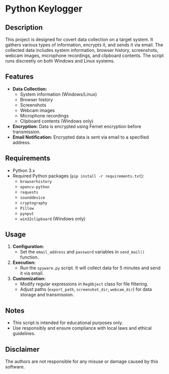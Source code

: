 
# Python Keylogger

## Description
This project is designed for covert data collection on a target system. It gathers various types of information, encrypts it, and sends it via email. The collected data includes system information, browser history, screenshots, webcam images, microphone recordings, and clipboard contents. The script runs discreetly on both Windows and Linux systems.

## Features
- **Data Collection:**
  - System information (Windows/Linux)
  - Browser history
  - Screenshots
  - Webcam images
  - Microphone recordings
  - Clipboard contents (Windows only)
- **Encryption:** Data is encrypted using Fernet encryption before transmission.
- **Email Notification:** Encrypted data is sent via email to a specified address.

## Requirements
- Python 3.x
- Required Python packages (`pip install -r requirements.txt`):
  - `browserhistory`
  - `opencv-python`
  - `requests`
  - `sounddevice`
  - `cryptography`
  - `Pillow`
  - `pynput`
  - `win32clipboard` (Windows only)

## Usage
1. **Configuration:**
   - Set the `email_address` and `password` variables in `send_mail()` function.
2. **Execution:**
   - Run the `spyware.py` script. It will collect data for 5 minutes and send it via email.
3. **Customization:**
   - Modify regular expressions in `RegObject` class for file filtering.
   - Adjust paths (`export_path`, `screenshot_dir`, `webcam_dir`) for data storage and transmission.

## Notes
- This script is intended for educational purposes only.
- Use responsibly and ensure compliance with local laws and ethical guidelines.

## Disclaimer
The authors are not responsible for any misuse or damage caused by this software.

